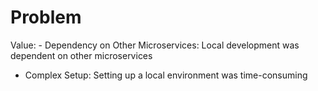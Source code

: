 # Problem

Value: - Dependency on Other Microservices: Local development was dependent on other microservices
- Complex Setup: Setting up a local environment was time-consuming